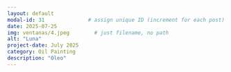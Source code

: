 ```yaml
---
layout: default
modal-id: 31              # assign unique ID (increment for each post)
date: 2025-07-25
img: ventanas/4.jpeg        # just filename, no path
alt: "Luna"
project-date: July 2025
category: Oil Painting
description: "Oleo"
---
```

